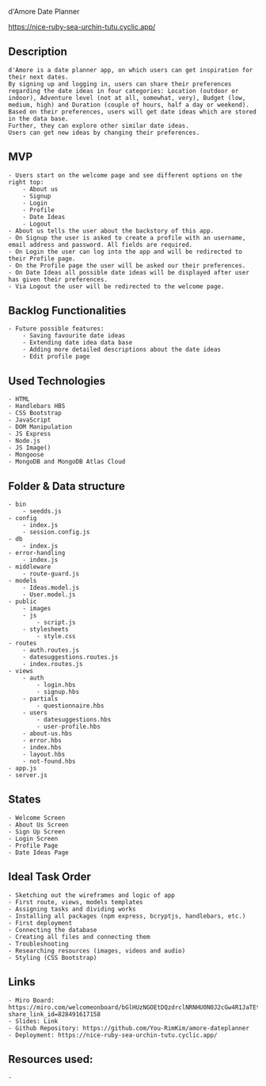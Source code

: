 d'Amore Date Planner

https://nice-ruby-sea-urchin-tutu.cyclic.app/

## Description
    d'Amore is a date planner app, on which users can get inspiration for their next dates.
    By signing up and logging in, users can share their preferences regarding the date ideas in four categories: Location (outdoor or indoor), Adventure level (not at all, somewhat, very), Budget (low, medium, high) and Duration (couple of hours, half a day or weekend).
    Based on their preferences, users will get date ideas which are stored in the data base.
    Further, they can explore other similar date ideas.
    Users can get new ideas by changing their preferences.


## MVP
    - Users start on the welcome page and see different options on the right top:
        - About us
        - Signup
        - Login
        - Profile
        - Date Ideas
        - Logout
    - About us tells the user about the backstory of this app.
    - On Signup the user is asked to create a profile with an username, email address and password. All fields are required.
    - On Login the user can log into the app and will be redirected to their Profile page.
    - On the Profile page the user will be asked our their preferences.
    - On Date Ideas all possible date ideas will be displayed after user has given their preferences.
    - Via Logout the user will be redirected to the welcome page.

## Backlog Functionalities
    - Future possible features:
        - Saving favourite date ideas
        - Extending date idea data base
        - Adding more detailed descriptions about the date ideas
        - Edit profile page


## Used Technologies
    - HTML
    - Handlebars HBS
    - CSS Bootstrap
    - JavaScript
    - DOM Manipulation
    - JS Express
    - Node.js
    - JS Image()
    - Mongoose
    - MongoDB and MongoDB Atlas Cloud


## Folder & Data structure
    - bin
        - seedds.js
    - config
        - index.js
        - session.config.js
    - db
        - index.js
    - error-handling
        - index.js
    - middleware
        - route-guard.js
    - models
        - Ideas.model.js
        - User.model.js
    - public
        - images
        - js
            - script.js
        - stylesheets
            - style.css
    - routes
        - auth.routes.js
        - datesuggestions.routes.js
        - index.routes.js
    - views
        - auth 
            - login.hbs
            - signup.hbs
        - partials
            - questionnaire.hbs
        - users
            - datesuggestions.hbs
            - user-profile.hbs
        - about-us.hbs
        - error.hbs
        - index.hbs
        - layout.hbs
        - not-found.hbs
    - app.js
    - server.js


## States
    - Welcome Screen 
    - About Us Screen
    - Sign Up Screen
    - Login Screen
    - Profile Page
    - Date Ideas Page


## Ideal Task Order
    - Sketching out the wireframes and logic of app 
    - First route, views, models templates
    - Assigning tasks and dividing works
    - Installing all packages (npm express, bcryptjs, handlebars, etc.)
    - First deployment
    - Connecting the database
    - Creating all files and connecting them
    - Troubleshooting
    - Researching resources (images, videos and audio)
    - Styling (CSS Bootstrap)


## Links
    - Miro Board: https://miro.com/welcomeonboard/bGlHUzNGOEtDQzdrclNRNHU0N0J2cGw4R1JaTEtGeHZuSnBTekZ4R0I1Uk5JSWhOSXBmUWlFYXp2Y2Z6MU1CYnwzNDU4NzY0NTYzNDYxNDQ3MDY0fDI=?share_link_id=828491617158
    - Slides: Link
    - Github Repository: https://github.com/You-RimKim/amore-dateplanner
    - Deployment: https://nice-ruby-sea-urchin-tutu.cyclic.app/


## Resources used:
    - 
